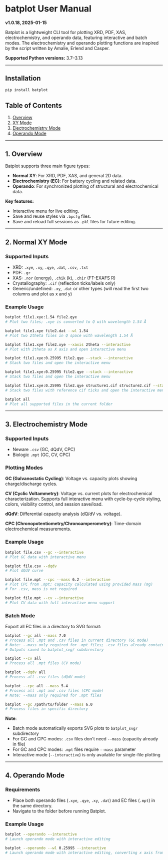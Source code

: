 # batplot User Manual
**v1.0.18, 2025-01-15**

Batplot is a lightweight CLI tool for plotting XRD, PDF, XAS, electrochemistry, and operando data, featuring interactive and batch modes.
The electrochemistry and operando plotting functions are inspired by the script written by Amalie, Erlend and Casper.

**Supported Python versions:** 3.7–3.13

---

## Installation

```bash
pip install batplot
```

## Table of Contents

1. [Overview](#overview)
2. [XY Mode](#normal-xy-mode)
3. [Electrochemistry Mode](#electrochemistry-mode)
4. [Operando Mode](#operando-mode)

---

## 1. Overview

Batplot supports three main figure types:
- **Normal XY**: For XRD, PDF, XAS, and general 2D data.
- **Electrochemistry (EC)**: For battery cycling and related data.
- **Operando**: For synchronized plotting of structural and electrochemical data.

**Key features:**
- Interactive menu for live editing.
- Save and reuse styles via `.bpcfg` files.
- Save and reload full sessions as `.pkl` files for future editing.

---

## 2. Normal XY Mode

### Supported Inputs

- XRD: `.xye`, `.xy`, `.qye`, `.dat`, `.csv`, `.txt`
- PDF: `.gr`
- XAS: `.nor` (energy), `.chik` (k), `.chir` (FT-EXAFS R)
- Crystallography: `.cif` (reflection ticks/labels only)
- Generic/undefined: `.xy`, `.dat` or other types (will read the first two columns and plot as x and y)

### Example Usage

```bash
batplot file1.xye:1.54 file2.qye
# Plot two files; .xye is converted to Q with wavelength 1.54 Å

batplot file1.xye file2.dat --wl 1.54
# Plot two 2theta files in Q space with wavelength 1.54 Å

batplot file1.xye file2.xye --xaxis 2theta --interactive
# Plot with 2theta as X axis and open interactive menu

batplot file1.xye:0.25995 file2.qye --stack --interactive
# Stack two files and open the interactive menu

batplot file1.xye:0.25995 file2.qye --stack --interactive
# Stack two files and open the interactive menu

batplot file1.xye:0.25995 file2.qye structure1.cif structure2.cif --stack --interactive
# Stack two files with reference cif ticks and open the interactive menu

batplot all
# Plot all supported files in the current folder
```

---

## 3. Electrochemistry Mode

### Supported Inputs

- Neware `.csv` (GC, dQdV, CPC)
- Biologic `.mpt` (GC, CV, CPC)

### Plotting Modes

**GC (Galvanostatic Cycling)**: Voltage vs. capacity plots showing charge/discharge cycles.

**CV (Cyclic Voltammetry)**: Voltage vs. current plots for electrochemical characterization. Supports full interactive menu with cycle-by-cycle styling, colors, visibility control, and session save/load.

**dQdV**: Differential capacity analysis (dQ/dV vs. voltage).

**CPC (Chronopotentiometry/Chronoamperometry)**: Time-domain electrochemical measurements.

### Example Usage

```bash
batplot file.csv --gc --interactive
# Plot GC data with interactive menu

batplot file.csv --dqdv
# Plot dQdV curve

batplot file.mpt --cpc --mass 6.2 --interactive
# Plot CPC from .mpt; capacity calculated using provided mass (mg)
# For .csv, mass is not required

batplot file.mpt --cv --interactive
# Plot CV data with full interactive menu support
```

### Batch Mode

Export all EC files in a directory to SVG format:

```bash
batplot --gc all --mass 7.0
# Process all .mpt and .csv files in current directory (GC mode)
# Note: --mass only required for .mpt files; .csv files already contain capacity data
# Outputs saved to batplot_svg/ subdirectory

batplot --cv all
# Process all .mpt files (CV mode)

batplot --dqdv all
# Process all .csv files (dQdV mode)

batplot --cpc all --mass 5.4
# Process all .mpt and .csv files (CPC mode)
# Note: --mass only required for .mpt files

batplot --gc /path/to/folder --mass 6.0
# Process files in specific directory
```

**Note**: 
- Batch mode automatically exports SVG plots to `batplot_svg/` subdirectory
- For GC and CPC modes: `.csv` files don't need `--mass` (capacity already in file)
- For GC and CPC modes: `.mpt` files require `--mass` parameter
- Interactive mode (`--interactive`) is only available for single-file plotting

---

## 4. Operando Mode

### Requirements

- Place both operando files (`.xye`, `.qye`, `.xy`, `.dat`) and EC files (`.mpt`) in the same directory.
- Navigate to the folder before running Batplot.

### Example Usage

```bash
batplot --operando --interactive
# Launch operando mode with interactive editing

batplot --operando --wl 0.25995 --interactive
# Launch operando mode with interactive editing, converting x axis from 2theta to Q space
```